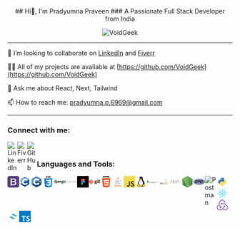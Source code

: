 <div align="center">
  ## Hi👋, I'm Pradyumna Praveen
  ### A Passionate Full Stack Developer from India
</div>

<p align="center">
  <img src="https://komarev.com/ghpvc/?username=VijayendraNayak&label=Profile%20views&color=0e75b6&style=flat" alt="VoidGeek" />
</p>

---

👯 I’m looking to collaborate on [LinkedIn](https://www.linkedin.com) and [Fiverr](https://www.fiverr.com)

👨‍💻 All of my projects are available at [https://github.com/VoidGeek](https://github.com/VoidGeek)

💬 Ask me about React, Next, Tailwind

📫 How to reach me: pradyumna.p.6969@gmail.com

---

### Connect with me:

[<img align="left" alt="LinkedIn" width="22px" src="https://cdn.jsdelivr.net/npm/simple-icons@v3/icons/linkedin.svg" />](https://linkedin.com)
[<img align="left" alt="Fiverr" width="22px" src="https://cdn.jsdelivr.net/npm/simple-icons@v3/icons/fiverr.svg" />](https://fiverr.com)
[<img align="left" alt="GitHub" width="22px" src="https://cdn.jsdelivr.net/npm/simple-icons@v3/icons/github.svg" />](https://github.com/VoidGeek)

<br />

### Languages and Tools:

[<img align="left" alt="Bootstrap" width="26px" src="https://raw.githubusercontent.com/github/explore/main/topics/bootstrap/bootstrap.png" />](https://getbootstrap.com)
[<img align="left" alt="C" width="26px" src="https://raw.githubusercontent.com/github/explore/main/topics/c/c.png" />](https://en.wikipedia.org/wiki/C_(programming_language))
[<img align="left" alt="C++" width="26px" src="https://raw.githubusercontent.com/github/explore/main/topics/cpp/cpp.png" />](https://en.wikipedia.org/wiki/C%2B%2B)
[<img align="left" alt="CSS3" width="26px" src="https://raw.githubusercontent.com/github/explore/main/topics/css/css.png" />](https://developer.mozilla.org/en-US/docs/Web/CSS)
[<img align="left" alt="Django" width="26px" src="https://raw.githubusercontent.com/github/explore/main/topics/django/django.png" />](https://www.djangoproject.com)
[<img align="left" alt="Express" width="26px" src="https://raw.githubusercontent.com/github/explore/main/topics/express/express.png" />](https://expressjs.com)
[<img align="left" alt="Figma" width="26px" src="https://raw.githubusercontent.com/github/explore/main/topics/figma/figma.png" />](https://www.figma.com)
[<img align="left" alt="Git" width="26px" src="https://raw.githubusercontent.com/github/explore/main/topics/git/git.png" />](https://git-scm.com)
[<img align="left" alt="HTML5" width="26px" src="https://raw.githubusercontent.com/github/explore/main/topics/html/html.png" />](https://developer.mozilla.org/en-US/docs/Web/HTML)
[<img align="left" alt="Java" width="26px" src="https://raw.githubusercontent.com/github/explore/main/topics/java/java.png" />](https://www.java.com)
[<img align="left" alt="JavaScript" width="26px" src="https://raw.githubusercontent.com/github/explore/main/topics/javascript/javascript.png" />](https://developer.mozilla.org/en-US/docs/Web/JavaScript)
[<img align="left" alt="Linux" width="26px" src="https://raw.githubusercontent.com/github/explore/main/topics/linux/linux.png" />](https://www.linux.org)
[<img align="left" alt="MongoDB" width="26px" src="https://raw.githubusercontent.com/github/explore/main/topics/mongodb/mongodb.png" />](https://www.mongodb.com)
[<img align="left" alt="MySQL" width="26px" src="https://raw.githubusercontent.com/github/explore/main/topics/mysql/mysql.png" />](https://www.mysql.com)
[<img align="left" alt="Next.js" width="26px" src="https://raw.githubusercontent.com/github/explore/main/topics/nextjs/nextjs.png" />](https://nextjs.org)
[<img align="left" alt="Node.js" width="26px" src="https://raw.githubusercontent.com/github/explore/main/topics/nodejs/nodejs.png" />](https://nodejs.org)
[<img align="left" alt="PHP" width="26px" src="https://raw.githubusercontent.com/github/explore/main/topics/php/php.png" />](https://www.php.net)
[<img align="left" alt="Postman" width="26px" src="https://www.vectorlogo.zone/logos/getpostman/getpostman-icon.svg" />](https://www.postman.com)
[<img align="left" alt="Python" width="26px" src="https://raw.githubusercontent.com/github/explore/main/topics/python/python.png" />](https://www.python.org)
[<img align="left" alt="React" width="26px" src="https://raw.githubusercontent.com/github/explore/main/topics/react/react.png" />](https://reactjs.org)
[<img align="left" alt="Redux" width="26px" src="https://raw.githubusercontent.com/github/explore/main/topics/redux/redux.png" />](https://redux.js.org)
[<img align="left" alt="Tailwind CSS" width="26px" src="https://raw.githubusercontent.com/github/explore/main/topics/tailwind/tailwind.png" />](https://tailwindcss.com)
[<img align="left" alt="TypeScript" width="26px" src="https://raw.githubusercontent.com/github/explore/main/topics/typescript/typescript.png" />](https://www.typescriptlang.org)

<br />

